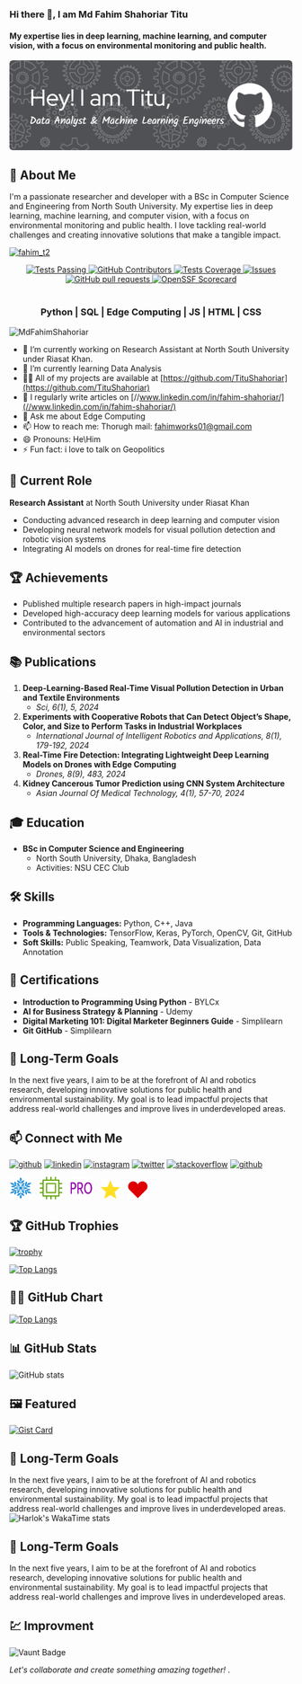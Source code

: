 ### Hi there 👋, I am Md Fahim Shahoriar Titu
#### My expertise lies in deep learning, machine learning, and computer vision, with a focus on environmental monitoring and public health.

![Header](./image.png)

## 🚀 About Me
I'm a passionate researcher and developer with a BSc in Computer Science and Engineering from North South University. My expertise lies in deep learning, machine learning, and computer vision, with a focus on environmental monitoring and public health. I love tackling real-world challenges and creating innovative solutions that make a tangible impact.
<p align="left"> <a href="https://twitter.com/fahim_t2" target="blank"><img src="https://img.shields.io/twitter/follow/fahim_t2?logo=twitter&style=for-the-badge" alt="fahim_t2" /></a> </p>

</p>
  <p align="center">
    <a href="https://github.com/MdFahimShahoriar/github-readme-stats/actions">
            <img alt="Tests Passing" src="https://github.com/anuraghazra/github-readme-stats/workflows/Test/badge.svg" />
    </a>
    <a href="https://github.com/MdFahimShahoriar/github-readme-stats/graphs/contributors">
      <img alt="GitHub Contributors" src="https://img.shields.io/github/contributors/MdFahimShahoriar/github-readme-stats" />
    </a>
    <a href="https://codecov.io/gh/MdFahimShahoriar/github-readme-stats">
      <img alt="Tests Coverage" src="https://codecov.io/gh/MdFahimShahoriar/github-readme-stats/branch/master/graph/badge.svg" />
    </a>
    <a href="https://github.com/MdFahimShahoriar/github-readme-stats/issues">
      <img alt="Issues" src="https://img.shields.io/github/issues/MdFahimShahoriar/github-readme-stats?color=0088ff" />
    </a>
    <a href="https://github.com/MdFahimShahoriar/github-readme-stats/pulls">
      <img alt="GitHub pull requests" src="https://img.shields.io/github/issues-pr/MdFahimShahoriar/github-readme-stats?color=0088ff" />
    </a>
    <a href="https://securityscorecards.dev/viewer/?uri=github.com/MdFahimShahoriar/github-readme-stats">
      <img alt="OpenSSF Scorecard" src="https://api.securityscorecards.dev/projects/github.com/MdFahimShahoriar/github-readme-stats/badge" />
    </a>
    <br />
    <br />

  </p>


<h3 align="center">Python | SQL | Edge Computing | JS | HTML | CSS</h3>
<p align="left"> <img src="https://komarev.com/ghpvc/?username=MdFahimShahoriar&label=Profile%20views&color=0e75b6&style=flat" alt="MdFahimShahoriar" /> </p>

- 🔭 I’m currently working on Research Assistant at North South University under Riasat Khan. 
- 🌱 I’m currently learning Data Analysis
- 👨‍💻 All of my projects are available at [https://github.com/TituShahoriar](https://github.com/TituShahoriar)
- 📝 I regularly write articles on [//www.linkedin.com/in/fahim-shahoriar/](//www.linkedin.com/in/fahim-shahoriar/)
- 💬 Ask me about Edge Computing 
- 📫 How to reach me: Thorugh mail: fahimworks01@gmail.com 
- 😄 Pronouns: He\Him 
- ⚡ Fun fact: i love to talk on Geopolitics 

## 🔭 Current Role
**Research Assistant** at North South University under Riasat Khan

- Conducting advanced research in deep learning and computer vision
- Developing neural network models for visual pollution detection and robotic vision systems
- Integrating AI models on drones for real-time fire detection

## 🏆 Achievements
- Published multiple research papers in high-impact journals
- Developed high-accuracy deep learning models for various applications
- Contributed to the advancement of automation and AI in industrial and environmental sectors

## 📚 Publications
1. **Deep-Learning-Based Real-Time Visual Pollution Detection in Urban and Textile Environments**
   - *Sci, 6(1), 5, 2024*
2. **Experiments with Cooperative Robots that Can Detect Object’s Shape, Color, and Size to Perform Tasks in Industrial Workplaces**
   - *International Journal of Intelligent Robotics and Applications, 8(1), 179-192, 2024*
3. **Real-Time Fire Detection: Integrating Lightweight Deep Learning Models on Drones with Edge Computing**
   - *Drones, 8(9), 483, 2024*
4. **Kidney Cancerous Tumor Prediction using CNN System Architecture**
   - *Asian Journal Of Medical Technology, 4(1), 57-70, 2024*

## 🎓 Education
- **BSc in Computer Science and Engineering**
  - North South University, Dhaka, Bangladesh
  - Activities: NSU CEC Club

## 🛠️ Skills
- **Programming Languages:** Python, C++, Java
- **Tools & Technologies:** TensorFlow, Keras, PyTorch, OpenCV, Git, GitHub
- **Soft Skills:** Public Speaking, Teamwork, Data Visualization, Data Annotation

## 📜 Certifications
- **Introduction to Programming Using Python** - BYLCx
- **AI for Business Strategy & Planning** - Udemy
- **Digital Marketing 101: Digital Marketer Beginners Guide** - Simplilearn
- **Git GitHub** - Simplilearn

## 🌱 Long-Term Goals
In the next five years, I aim to be at the forefront of AI and robotics research, developing innovative solutions for public health and environmental sustainability. My goal is to lead impactful projects that address real-world challenges and improve lives in underdeveloped areas.


## 📫 Connect with Me
[<img src='https://cdn.jsdelivr.net/npm/simple-icons@3.0.1/icons/github.svg' alt='github' height='40'>](https://github.com/MdFahimShahoriar)  [<img src='https://cdn.jsdelivr.net/npm/simple-icons@3.0.1/icons/linkedin.svg' alt='linkedin' height='40'>](https://www.linkedin.com/in/mdfahimshahoriartitu/)  [<img src='https://cdn.jsdelivr.net/npm/simple-icons@3.0.1/icons/instagram.svg' alt='instagram' height='40'>](https://www.instagram.com/fahimshahoriart2/)  [<img src='https://cdn.jsdelivr.net/npm/simple-icons@3.0.1/icons/twitter.svg' alt='twitter' height='40'>](https://twitter.com/fahim_t2)  [<img src='https://cdn.jsdelivr.net/npm/simple-icons@3.0.1/icons/stackoverflow.svg' alt='stackoverflow' height='40'>](https://stackoverflow.com/users/24051814/md-fahim-shahoriar-titu)  [<img src='https://cdn.jsdelivr.net/npm/simple-icons@3.0.1/icons/github.svg' alt='github' height='40'>](TituShahoriar)  

<a href='https://archiveprogram.github.com/'><img src='https://raw.githubusercontent.com/acervenky/animated-github-badges/master/assets/acbadge.gif' width='40' height='40'></a> <a href='https://docs.github.com/en/developers'><img src='https://raw.githubusercontent.com/acervenky/animated-github-badges/master/assets/devbadge.gif' width='40' height='40'></a> <a href='https://github.com/pricing'><img src='https://raw.githubusercontent.com/acervenky/animated-github-badges/master/assets/pro.gif' width='40' height='40'></a> <a href='https://stars.github.com/'><img src='https://raw.githubusercontent.com/acervenky/animated-github-badges/master/assets/starbadge.gif' width='35' height='35'></a> <a href='https://docs.github.com/en/github/supporting-the-open-source-community-with-github-sponsors'><img src='https://raw.githubusercontent.com/acervenky/animated-github-badges/master/assets/sponsorbadge.gif' width='35' height='35'></a> 
## 🏆 GitHub Trophies
[![trophy](https://github-profile-trophy.vercel.app/?username=MdFahimShahoriar)](https://github.com/ryo-ma/github-profile-trophy)

[![Top Langs](https://github-readme-stats.vercel.app/api/top-langs/?username=MdFahimShahoriar)](https://github.com/anuraghazra/github-readme-stats)
##  🧑‍💻 GitHub Chart
[![Top Langs](https://github-readme-stats.vercel.app/api/top-langs/?username=anuraghazra&layout=pie)](https://github.com/anuraghazra/github-readme-stats)
## 📊 GitHub Stats
![GitHub stats](https://github-readme-stats.vercel.app/api?username=MdFahimShahoriar&show_icons=true&count_private=true) 

## 🖼️ Featured
[![Gist Card](https://github-readme-stats.vercel.app/api/gist?id=bbfce31e0217a3689c8d961a356cb10d)](https://gist.github.com/MdFahimShahoriar/bbfce31e0217a3689c8d961a356cb10d/)

## 🌱 Long-Term Goals
In the next five years, I aim to be at the forefront of AI and robotics research, developing innovative solutions for public health and environmental sustainability. My goal is to lead impactful projects that address real-world challenges and improve lives in underdeveloped areas.
![Harlok's WakaTime stats](https://github-readme-stats.vercel.app/api/wakatime?username=ffflabs\&layout=compact)

## 🌱 Long-Term Goals
In the next five years, I aim to be at the forefront of AI and robotics research, developing innovative solutions for public health and environmental sustainability. My goal is to lead impactful projects that address real-world challenges and improve lives in underdeveloped areas.

## 💹 Improvment
![Vaunt Badge](https://api.vaunt.dev/v1/github/entities/MdFahimShahoriar/contributions?format=svg&private=true)


*Let's collaborate and create something amazing together!*
.

